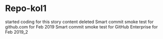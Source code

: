 # Repo-kol1
started coding for this story
content deleted
Smart commit smoke test for github.com for Feb 2019
Smart commit smoke test for GitHub Enterprise for Feb 2019_2
